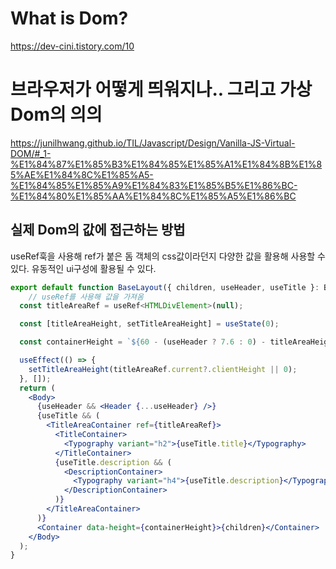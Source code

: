 # What is Dom?
https://dev-cini.tistory.com/10

# 브라우저가 어떻게 띄워지나.. 그리고 가상Dom의 의의
https://junilhwang.github.io/TIL/Javascript/Design/Vanilla-JS-Virtual-DOM/#_1-%E1%84%87%E1%85%B3%E1%84%85%E1%85%A1%E1%84%8B%E1%85%AE%E1%84%8C%E1%85%A5-%E1%84%85%E1%85%A9%E1%84%83%E1%85%B5%E1%86%BC-%E1%84%80%E1%85%AA%E1%84%8C%E1%85%A5%E1%86%BC


## 실제 Dom의 값에 접근하는 방법

useRef훅을 사용해 ref가 붙은 돔 객체의 css값이라던지 다양한
값을 활용해 사용할 수 있다. 
유동적인 ui구성에 활용될 수 있다.

```jsx
export default function BaseLayout({ children, useHeader, useTitle }: BaseLayoutProps) {
    // useRef를 사용해 값을 가져옴
  const titleAreaRef = useRef<HTMLDivElement>(null);

  const [titleAreaHeight, setTitleAreaHeight] = useState(0);

  const containerHeight = `${60 - (useHeader ? 7.6 : 0) - titleAreaHeight / 10}rem`;

  useEffect(() => {
    setTitleAreaHeight(titleAreaRef.current?.clientHeight || 0);
  }, []);
  return (
    <Body>
      {useHeader && <Header {...useHeader} />}
      {useTitle && (
        <TitleAreaContainer ref={titleAreaRef}>
          <TitleContainer>
            <Typography variant="h2">{useTitle.title}</Typography>
          </TitleContainer>
          {useTitle.description && (
            <DescriptionContainer>
              <Typography variant="h4">{useTitle.description}</Typography>
            </DescriptionContainer>
          )}
        </TitleAreaContainer>
      )}
      <Container data-height={containerHeight}>{children}</Container>
    </Body>
  );
}
```